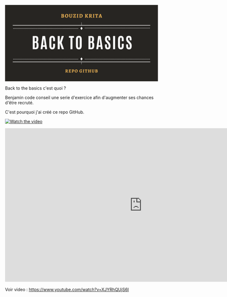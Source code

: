 <img align="center" alt="backtobasics" width="700pxpx" src="https://github.com/bouboudev/backtobasics/blob/master/BACKTOBASICS.png?raw=true" />



Back to the basics c'est quoi ?

Benjamin code conseil une serie d'exercice afin d'augmenter ses chances d'être recruté.

C'est pourquoi j'ai créé ce repo GitHub.


[![Watch the video](https://img.youtube.com/vi/T-D1KVIuvjA/maxresdefault.jpg)](https://www.youtube.com/watch?v=XJYRhQUjS6I)


<iframe width="901" height="507" src="https://www.youtube.com/embed/XJYRhQUjS6I" title="YouTube video player" frameborder="0" allow="accelerometer; autoplay; clipboard-write; encrypted-media; gyroscope; picture-in-picture" allowfullscreen></iframe>


Voir video : https://www.youtube.com/watch?v=XJYRhQUjS6I



